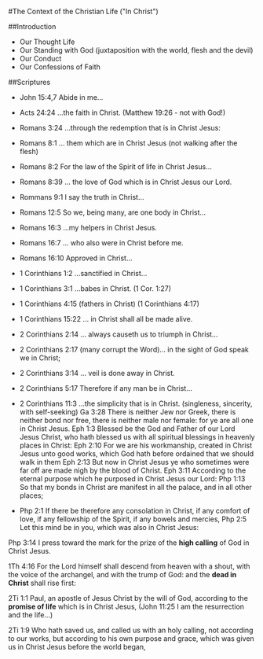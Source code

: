 #The Context of the Christian Life ("In Christ")


##Introduction

- Our Thought Life
- Our Standing with God (juxtaposition with the world, flesh and the devil)
- Our Conduct
- Our Confessions of Faith

##Scriptures

- John 15:4,7 Abide in me&hellip;

- Acts 24:24 &hellip;the faith in Christ. (Matthew 19:26 - not with God!)
- Romans 3:24 &hellip;through the redemption that is in Christ Jesus:
- Romans 8:1 &hellip; them which are in Christ Jesus (not walking after the flesh)
- Romans 8:2 For the law of the Spirit of life in Christ Jesus&hellip;
- Romans 8:39 &hellip; the love of God which is in Christ Jesus our Lord.
- Rommans 9:1 I say the truth in Christ&hellip;
- Romans 12:5 So we, being many, are one body in Christ&hellip;
- Romans 16:3 &hellip;my helpers in Christ Jesus.
- Romans 16:7 &hellip; who also were in Christ before me.
- Romans 16:10 Approved in Christ&hellip;
- 1 Corinthians 1:2 &hellip;sanctified in Christ&hellip;
- 1 Corinthians 3:1 &hellip;babes in Christ. (1 Cor. 1:27)
- 1 Corinthians 4:15 (fathers in Christ) (1 Corinthians 4:17)
- 1 Corinthians 15:22 &hellip; in Christ shall all be made alive.
- 2 Corinthians 2:14 &hellip; always causeth us to triumph in Christ&hellip;
- 2 Corinthians 2:17 (many corrupt the Word)&hellip; in the sight of God speak we in Christ;
- 2 Corinthians 3:14 &hellip; veil is done away in Christ.
- 2 Corinthians 5:17 Therefore if any man be in Christ&hellip;
- 2 Corinthians 11:3 &hellip;the simplicity that is in Christ. (singleness, sincerity, with self-seeking)
 Ga 3:28 There is neither Jew nor Greek, there is neither bond nor free, there is neither male nor female: for ye are all one in Christ Jesus.
 Eph 1:3 Blessed be the God and Father of our Lord Jesus Christ, who hath blessed us with all spiritual blessings in heavenly places in Christ: 
 Eph 2:10 For we are his workmanship, created in Christ Jesus unto good works, which God hath before ordained that we should walk in them
 Eph 2:13 But now in Christ Jesus ye who sometimes were far off are made nigh by the blood of Christ.
 Eph 3:11 According to the eternal purpose which he purposed in Christ Jesus our Lord:
 Php 1:13 So that my bonds in Christ are manifest in all the palace, and in all other places; 
 - Php 2:1 If there be therefore any consolation in Christ, if any comfort of love, if any fellowship of the Spirit, if any bowels and mercies,
 Php 2:5 Let this mind be in you, which was also in Christ Jesus:

 Php 3:14 I press toward the mark for the prize of the **high calling** of God in Christ Jesus.

 1Th 4:16 For the Lord himself shall descend from heaven with a shout, with the voice of the archangel, and with the trump of God: and the **dead in Christ** shall rise first:

 2Ti 1:1 Paul, an apostle of Jesus Christ by the will of God, according to the **promise of life** which is in Christ Jesus, (John 11:25 I am the resurrection and the life&hellip;)

 2Ti 1:9 Who hath saved us, and called us with an holy calling, not according to our works, but according to his own purpose and grace, which was given us in Christ Jesus before the world began,


